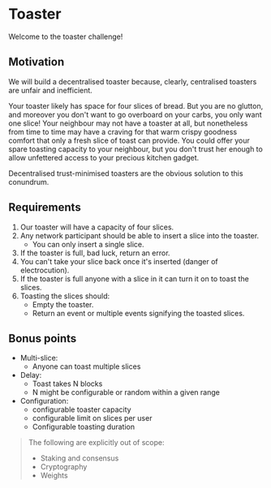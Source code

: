 # Toaster

Welcome to the toaster challenge!

## Motivation

We will build a decentralised toaster because, clearly, centralised toasters are unfair and inefficient. 

Your toaster likely has space for four slices of bread. But you are no glutton, and moreover you don't
want to go overboard on your carbs, you only want one slice! Your neighbour may not have a toaster at all, but 
nonetheless from time to time may have a craving for that warm crispy goodness comfort that only a fresh
slice of toast can provide. You could offer your spare toasting capacity to your neighbour, but you don't
trust her enough to allow unfettered access to your precious kitchen gadget. 

Decentralised trust-minimised toasters are the obvious solution to this conundrum. 

## Requirements

1. Our toaster will have a capacity of four slices. 
2. Any network participant should be able to insert a slice into the toaster.
    - You can only insert a single slice.
3. If the toaster is full, bad luck, return an error.
4. You can't take your slice back once it's inserted (danger of electrocution).
5. If the toaster is full anyone with a slice in it can turn it on to toast the slices.
6. Toasting the slices should:
    - Empty the toaster.
    - Return an event or multiple events signifying the toasted slices. 

## Bonus points

- Multi-slice:
    - Anyone can toast multiple slices
- Delay: 
    - Toast takes N blocks 
    - N might be configurable or random within a given range
- Configuration:
    - configurable toaster capacity
    - configurable limit on slices per user
    - Configurable toasting duration

> The following are explicitly out of scope: 
> - Staking and consensus
> - Cryptography
> - Weights
